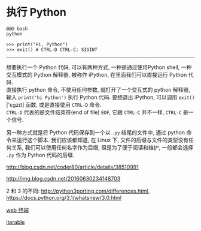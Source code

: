 # 执行 Python
    @@@ bash
    python

    >>> print("Hi, Python")
    >>> exit() # CTRL-D CTRL-C: SIGINT

---

想要执行一个 Python 代码, 可以有两种方式, 一种是通过使用Python shell, 一种交互模式的 Python 解释器, 被称作 iPython, 在里面我们可以直接运行 Python 代码.  
直接执行 python 命令, 不使用任何参数, 就打开了一个交互式的 python 解释器, 输入 `print('hi Python')` 执行 Python 代码. 要想退出 iPython, 可以调用 `exit()`['ɛɡzɪt] 函数, 或是直接使用 `CTRL-D` 命令.  
`CTRL-D` 代表的是文件结束符(end of file) `EOF`, 它跟 `CTRL-C` 并不一样, `CTRL-C` 是一个信号.

另一种方式就是将 Python 代码保存到一个以 `.py` 结尾的文件中, 通过 python 命令来运行这个脚本. 我们应该都知道, 在 Linux 下, 文件的后缀与文件的类型没有任何关系, 我们可以使用任何名字作为后缀, 但是为了便于阅读和维护, 一般都会选择 `.py` 作为 Python 代码的后缀.

http://blog.csdn.net/coder80/article/details/38510991

http://img.blog.csdn.net/20160630234148703

2 和 3 的不同: http://python3porting.com/differences.html, https://docs.python.org/3.1/whatsnew/3.0.html

[web 终端](https://www.tutorialspoint.com/codingground.htm)

[iterable](http://www.pythonabc.com/iterable-and-iterator/)
